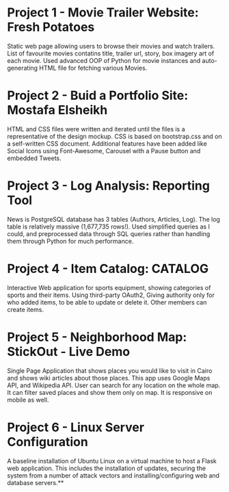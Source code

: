 # Project 1 - Movie Trailer Website: Fresh Potatoes
Static web page allowing users to browse their movies and watch trailers.
List of favourite movies contatins title, trailer url, story, box imagery art of each movie.
Used advanced OOP of Python for movie instances and auto-generating HTML file for fetching various Movies.


# Project 2 - Buid a Portfolio Site: Mostafa Elsheikh
HTML and CSS files were written and iterated until the files is a representative of the design mockup. CSS is based on bootstrap.css and on a self-written CSS document.
Additional features have been added like Social Icons using Font-Awesome, Carousel with a Pause button and embedded Tweets.


# Project 3 - Log Analysis: Reporting Tool
News is PostgreSQL database has 3 tables (Authors, Articles, Log). The log table is relatively massive (1,677,735 rows!).
Used simplified queries as I could, and preprocessed data through SQL queries rather than handling them through Python for much performance.


# Project 4 - Item Catalog: CATALOG
Interactive Web application for sports equipment, showing categories of sports and their items.
Using third-party OAuth2, Giving authority only for who added items, to be able to update or delete it. Other members can create items.


# Project 5 - Neighborhood Map: StickOut - Live Demo
Single Page Application that shows places you would like to visit in Cairo and shows wiki articles about those places. This app uses Google Maps API, and Wikipedia API.
User can search for any location on the whole map. It can filter saved places and show them only on map. It is responsive on mobile as well.


# Project 6 - Linux Server Configuration
A baseline installation of Ubuntu Linux on a virtual machine to host a Flask web application. This includes the installation of updates, securing the system from a number of attack vectors and installing/configuring web and database servers.**
